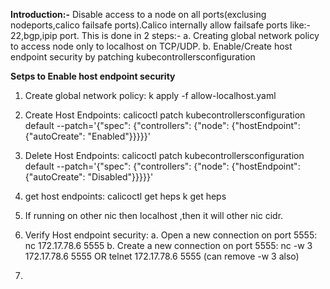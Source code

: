 **Introduction:-**
Disable access to a node on all ports(exclusing nodeports,calico failsafe ports).Calico internally allow failsafe ports like:- 22,bgp,ipip port.
This is done in 2 steps:-
    a. Creating global network policy to access node only to  localhost on TCP/UDP.
    b. Enable/Create host endpoint security by patching kubecontrollersconfiguration


**Setps to Enable host endpoint security**

1. Create global network policy: k apply -f allow-localhost.yaml
2. Create Host Endpoints: 
   calicoctl patch kubecontrollersconfiguration default --patch='{"spec": {"controllers": {"node": {"hostEndpoint": {"autoCreate": "Enabled"}}}}}'

3. Delete Host Endpoints:
   calicoctl patch kubecontrollersconfiguration default --patch='{"spec": {"controllers": {"node": {"hostEndpoint": {"autoCreate": "Disabled"}}}}}'

4. get host endpoints: calicoctl get heps
                       k get heps
5. If running on other nic then localhost ,then it will other nic cidr.
6. Verify Host endpoint security:
   a. Open a new connection on port 5555: nc 172.17.78.6 5555
   b. Create a new connection on port 5555: nc -w 3 172.17.78.6 5555 OR  telnet 172.17.78.6 5555 (can remove -w 3 also)
7. 